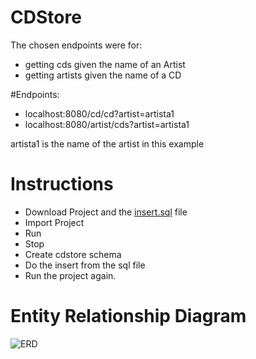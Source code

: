 # CDStore

The chosen endpoints were for:
- getting cds given the name of an Artist
- getting artists given the name of a CD

#Endpoints:
- localhost:8080/cd/cd?artist=artista1
- localhost:8080/artist/cds?artist=artista1

artista1 is the name of the artist in this example

# Instructions
-   Download Project and the [insert.sql](https://drive.google.com/file/d/1u_uVhwi1A-DEFBrKE-RLvjcvtapqwLCg/view?usp=share_link) file
-   Import Project
-   Run
-   Stop
-   Create cdstore schema
-   Do the insert from the sql file
-   Run the project again.

#   Entity Relationship Diagram
![ERD](https://i.postimg.cc/vTDstJ8z/CDStorev2-drawio.png
 "Entity Relationship Diagram")
